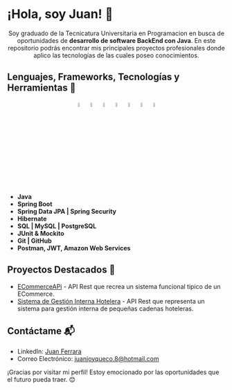 # ¡Hola, soy Juan! 👋

<div align="center">Soy graduado de la Tecnicatura Universitaria en Programacion en busca de oportunidades de <strong>desarrollo de software BackEnd con Java</strong>. En este repositorio podrás encontrar mis principales proyectos profesionales donde aplico las tecnologías de las cuales poseo conocimientos.</div>

## Lenguajes, Frameworks, Tecnologías y Herramientas 🚀

<div align="center">
  <img src="https://cdn.jsdelivr.net/gh/devicons/devicon/icons/java/java-original-wordmark.svg" style="width: 5%"/>
  <img src="https://cdn.jsdelivr.net/gh/devicons/devicon/icons/spring/spring-original-wordmark.svg" style="width: 5%"/>
  <img src="https://cdn.jsdelivr.net/gh/devicons/devicon/icons/mysql/mysql-original-wordmark.svg" style="width: 5%"/>
  <img src="https://cdn.jsdelivr.net/gh/devicons/devicon/icons/postgresql/postgresql-plain-wordmark.svg" style="width: 5%"/>   
  <img src="https://cdn.jsdelivr.net/gh/devicons/devicon/icons/git/git-original-wordmark.svg" style="width: 5%"/>
  <img src="https://cdn.jsdelivr.net/gh/devicons/devicon/icons/amazonwebservices/amazonwebservices-original-wordmark.svg" style="width: 5%"/>
  <img src="https://cdn.jsdelivr.net/gh/devicons/devicon/icons/react/react-original-wordmark.svg" style="width: 5%"/>
  
</div>

- **Java**
- **Spring Boot**
- **Spring Data JPA | Spring Security**
- **Hibernate**
- **SQL | MySQL | PostgreSQL**
- **JUnit & Mockito**
- **Git | GitHub**
- **Postman, JWT, Amazon Web Services**

## Proyectos Destacados 🌟
- [ECommerceAPi](https://github.com/JuanDouCore/EcommerceApi) - API Rest que recrea un sistema funcional tipico de un ECommerce.
- [Sistema de Gestión Interna Hotelera](https://github.com/JuanDouCore/GestionHotelera) - API Rest que representa un sistema para gestión interna de pequeñas cadenas hoteleras.

## Contáctame 📬
- LinkedIn: [Juan Ferrara](https://www.linkedin.com/in/juan-ferrara)
- Correo Electrónico: juanjoyqueco.8@hotmail.com



¡Gracias por visitar mi perfil! Estoy emocionado por las oportunidades que el futuro pueda traer. 😊

